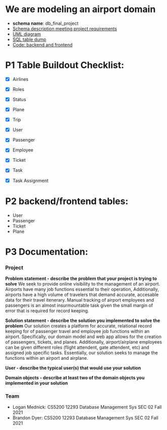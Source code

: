 # We are modeling an airport domain

- **schema name**: db_final_project
- [Schema description meeting project requirements](data/uml/README.md)
- [UML diagram](data/uml/db_final_project_uml.pdf)
- [SQL table dump](data/dump/)
- [Code: backend and frontend](code/)


# P1 Table Buildout Checklist:

- [x] Airlines
- [x] Roles
- [x] Status
- [x] Plane
- [x] Trip
- [x] User
- [x] Passenger
- [x] Employee
- [x] Ticket
- [x] Task
- [x] Task Assignment


# P2 backend/frontend tables:

- User
- Passenger
- Ticket
- Plane

# P3 Documentation:

### Project

**Problem statement - describe the problem that your project is trying to solve**
We seek to provide online visibility to the management of an airport. Airports have many job functions essential to their operation, Additionally, airports have a high volume of travelers that demand accurate, accesable data for their travel itenerary. Manual tracking of airport employees and passengers is an almost insurmountable task given the small margin of error that is required for record keeping.

**Solution statement - describe the solution you implemented to solve the problem**
Our solution creates a platform for accurate, relational record keeping for of passenger travel and employee job functions within an airport. Specifically, our domain model and web app allows for the creation of passengers, tickets, and planes. Additionally, airport/airplane employees can be given different roles (flight attendent, gate attendent, etc) and assigned job specific tasks. Essentially, our solution seeks to manage the functions within an airport and airplane.

**User - describe the typical user(s) that would use your solution**

**Domain objects - describe at least two of the domain objects you implemented in your solution**

### Team
- Logan Mednick:  CS5200 12293 Database Management Sys SEC 02 Fall 2021
- Brandon Dyer:   CS5200 12293 Database Management Sys SEC 02 Fall 2021
